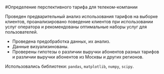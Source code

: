 #Определение перспективного тарифа для телеком-компании

Проведен предварительный анализ использования тарифов на выборке клиентов,
проанализировано поведение клиентов при использовании услуг оператора и
рекомендованы оптимальные наборы услуг для пользователей. 
- Проведена предобработка данных, их анализ.
- Данные визуализинованы.
- Проверены гипотезы о различии выручки абонентов разных тарифов и
различии выручки абонентов из Москвы и других регионов.


Использовались библиотеки: `pandas`, `matplotlib`, `numpy`, `scipy`.
